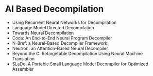 # AI Based Decompilation

- Using Recurrent Neural Networks for Decompilation
- Language Model Directed Decompilation
- Towards Neural Decompilation
- Coda: An End-to-End Neural Program Decompiler
- N-Bref: a Neural-Based Decompiler Framework
- Neutron: an Attention-Based Neural Decompiler
- Beyond the C: Retargetable Decompilation Using Neural Machine Translation
- SLaDe: A Portable Small Language Model Decompiler for Optimized Assembler
